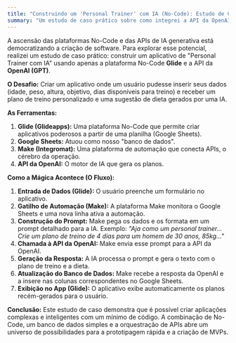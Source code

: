 ```yaml
---
title: "Construindo um 'Personal Trainer' com IA (No-Code): Estudo de Caso com Glide e OpenAI"
summary: "Um estudo de caso prático sobre como integrei a API da OpenAI com a plataforma no-code Glideapps para criar um aplicativo funcional."
---
```


A ascensão das plataformas No-Code e das APIs de IA generativa está democratizando a criação de software. Para explorar esse potencial, realizei um estudo de caso prático: construir um aplicativo de "Personal Trainer com IA" usando apenas a plataforma No-Code **Glide** e a API da **OpenAI (GPT)**.

**O Desafio:**
Criar um aplicativo onde um usuário pudesse inserir seus dados (idade, peso, altura, objetivo, dias disponíveis para treino) e receber um plano de treino personalizado e uma sugestão de dieta gerados por uma IA.

**As Ferramentas:**
1.  **Glide (Glideapps):** Uma plataforma No-Code que permite criar aplicativos poderosos a partir de uma planilha (Google Sheets).
2.  **Google Sheets:** Atuou como nosso "banco de dados".
3.  **Make (Integromat):** Uma plataforma de automação que conecta APIs, o cérebro da operação.
4.  **API da OpenAI:** O motor de IA que gera os planos.

**Como a Mágica Acontece (O Fluxo):**
1.  **Entrada de Dados (Glide):** O usuário preenche um formulário no aplicativo.
2.  **Gatilho de Automação (Make):** A plataforma Make monitora o Google Sheets e uma nova linha ativa a automação.
3.  **Construção do Prompt:** Make pega os dados e os formata em um prompt detalhado para a IA. Exemplo: *"Aja como um personal trainer... Crie um plano de treino de 4 dias para um homem de 30 anos, 85kg..."*
4.  **Chamada à API da OpenAI:** Make envia esse prompt para a API da OpenAI.
5.  **Geração da Resposta:** A IA processa o prompt e gera o texto com o plano de treino e a dieta.
6.  **Atualização do Banco de Dados:** Make recebe a resposta da OpenAI e a insere nas colunas correspondentes no Google Sheets.
7.  **Exibição no App (Glide):** O aplicativo exibe automaticamente os planos recém-gerados para o usuário.

**Conclusão:**
Este estudo de caso demonstra que é possível criar aplicações complexas e inteligentes com um mínimo de código. A combinação de No-Code, um banco de dados simples e a orquestração de APIs abre um universo de possibilidades para a prototipagem rápida e a criação de MVPs.
